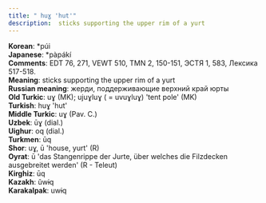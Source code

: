 ```yaml
---
title: " huɣ 'hut'"
description:  sticks supporting the upper rim of a yurt
---
```


<strong>Korean</strong>:  *púi<br>
<strong>Japanese</strong>:  *pàpákí<br>
<strong>Comments</strong>:  EDT 76, 271, VEWT 510, TMN 2, 150-151, ЭСТЯ 1, 583, Лексика 517-518.<br>
<strong>Meaning</strong>:  sticks supporting the upper rim of a yurt<br>
<strong>Russian meaning</strong>:  жерди, поддерживающие верхний край юрты<br>
<strong>Old Turkic</strong>:  uɣ (MK); ujuɣluɣ ( = uvuɣluɣ) 'tent pole' (MK)<br>
<strong>Turkish</strong>:  huɣ 'hut'<br>
<strong>Middle Turkic</strong>:  uɣ (Pav. C.)<br>
<strong>Uzbek</strong>:  ūɣ (dial.)<br>
<strong>Uighur</strong>:  oq (dial.)<br>
<strong>Turkmen</strong>:  ūq<br>
<strong>Shor</strong>:  uɣ, ū 'house, yurt' (R)<br>
<strong>Oyrat</strong>:  ū 'das Stangenrippe der Jurte, über welches die Filzdecken ausgebreitet werden' (R - Teleut)<br>
<strong>Kirghiz</strong>:  ūq<br>
<strong>Kazakh</strong>:  ŭwɨq<br>
<strong>Karakalpak</strong>:  uwɨq<br>


